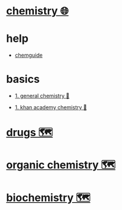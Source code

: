 # [chemistry 🌐](http://www.wikiwand.com/en/Chemistry)


# help


- [chemguide](http://www.chemguide.co.uk/)


# basics


- [1. general chemistry 📕](https://www.goodreads.com/book/show/1081360.General_Chemistry)

- [1. khan academy chemistry 👀](https://www.khanacademy.org/science/chemistry)


# [drugs 🗺️](https://my.mindnode.com/5HyyfoE5sufZR5RvN9isTCdaYByzxFVhLqpk2MXg#-125.3,-218.9,2)


# [organic chemistry 🗺️](https://my.mindnode.com/dhjpxEvxsiojxW3zpYLauuaPtunmybtWNfUjmy4b)


# [biochemistry 🗺️](https://my.mindnode.com/zi4L6xyTss5zyiBkw6RqAqUhzaBZgpXNQk2UNA8D)


